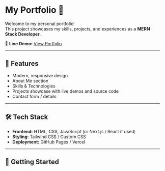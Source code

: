 # My Portfolio 🚀

Welcome to my personal portfolio!  
This project showcases my skills, projects, and experiences as a **MERN Stack Developer**.  

🔗 **Live Demo:** [View Portfolio](https://nitishportfolio-phi.vercel.app/)  

---

## 📌 Features
- Modern, responsive design
- About Me section
- Skills & Technologies
- Projects showcase with live demos and source code
- Contact form / details

---

## 🛠️ Tech Stack
- **Frontend:** HTML, CSS, JavaScript (or Next.js / React if used)
- **Styling:** Tailwind CSS / Custom CSS
- **Deployment:** GitHub Pages / Vercel

---

## 🚀 Getting Started

